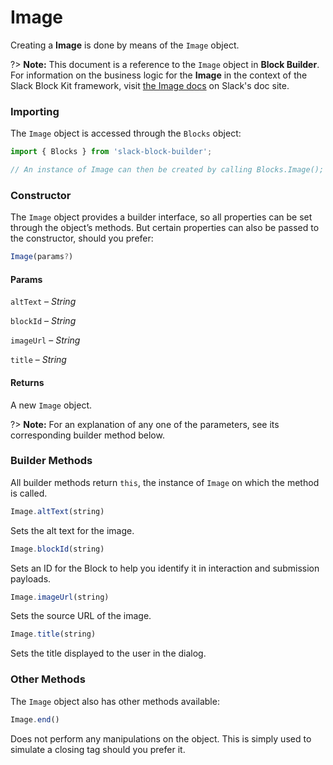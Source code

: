# Image

Creating a **Image** is done by means of the `Image` object.

?> **Note:** This document is a reference to the `Image` object in **Block Builder**. For information on the business logic for the **Image** in the context of the Slack Block Kit framework, visit [the Image docs](https:&#x2F;&#x2F;api.slack.com&#x2F;reference&#x2F;block-kit&#x2F;blocks#image) on Slack's doc site.

### Importing

The `Image` object is accessed through the `Blocks` object:

```javascript
import { Blocks } from 'slack-block-builder';

// An instance of Image can then be created by calling Blocks.Image();
```


### Constructor

The `Image` object provides a builder interface, so all properties can be set through the object’s methods. But certain properties can also be passed to the constructor, should you prefer:

```javascript
Image(params?)
```

#### Params

`altText` – *String*

`blockId` – *String*

`imageUrl` – *String*

`title` – *String*

#### Returns

A new `Image` object.

?> **Note:** For an explanation of any one of the parameters, see its corresponding builder method below.

### Builder Methods

All builder methods return `this`, the instance of `Image` on which the method is called.

```javascript
Image.altText(string)
```

Sets the alt text for the image.
```javascript
Image.blockId(string)
```

Sets an ID for the Block to help you identify it in interaction and submission payloads.
```javascript
Image.imageUrl(string)
```

Sets the source URL of the image.
```javascript
Image.title(string)
```

Sets the title displayed to the user in the dialog.


### Other Methods

The `Image` object also has other methods available:

```javascript
Image.end()
```

Does not perform any manipulations on the object. This is simply used to simulate a closing tag should you prefer it.

